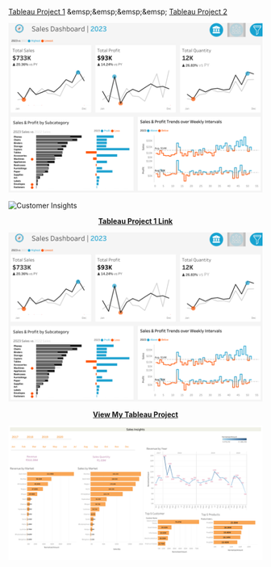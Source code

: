 [Tableau Project 1]([https://public.tableau.com/views/SalesandCustomerKPIDashboard_17398019037600/SalesDashboard](https://public.tableau.com/views/SalesandCustomerKPIDashboard_17398019037600/SalesDashboard?:language=en-US&:sid=&:redirect=auth&:display_count=n&:origin=viz_share_link)) &emsp;&emsp;&emsp;&emsp; [Tableau Project 2]([https://your-second-tableau-link.com](https://public.tableau.com/views/Book10_17354801556200/Dashboard1?:language=en-US&:sid=&:redirect=auth&:display_count=n&:origin=viz_share_link))

![Sales Dashboard](https://raw.githubusercontent.com/ZshanAli1/Data-Analysis-Projects/main/Tableau-Projects/Sales%20Dashboard.png)

![Customer Insights](https://raw.githubusercontent.com/ZshanAli1/Data-Analysis-Projects/main/Tableau-Projects/Customer%20Insights.png)




<a href="https://public.tableau.com/views/SalesandCustomerKPIDashboard_17398019037600/SalesDashboard?:language=en-US&:sid=&:redirect=auth&:display_count=n&:origin=viz_share_link" target="_blank">
  <p style="text-align: center; font-weight: bold;">Tableau Project 1 Link</p>
  <img src="https://raw.githubusercontent.com/ZshanAli1/Data-Analysis-Projects/main/Tableau-Projects/Sales%20Dashboard.png" width="600">
</a>

<a href="https://public.tableau.com/views/Book10_17354801556200/Dashboard1?:language=en-US&:sid=&:redirect=auth&:display_count=n&:origin=viz_share_link" target="_blank">
  <p style="text-align: center; font-weight: bold;">View My Tableau Project</p>
  <img src="https://raw.githubusercontent.com/ZshanAli1/Data-Analysis-Projects/main/Tableau-Projects/Sales%20Insights.png" width="600">
</a>
